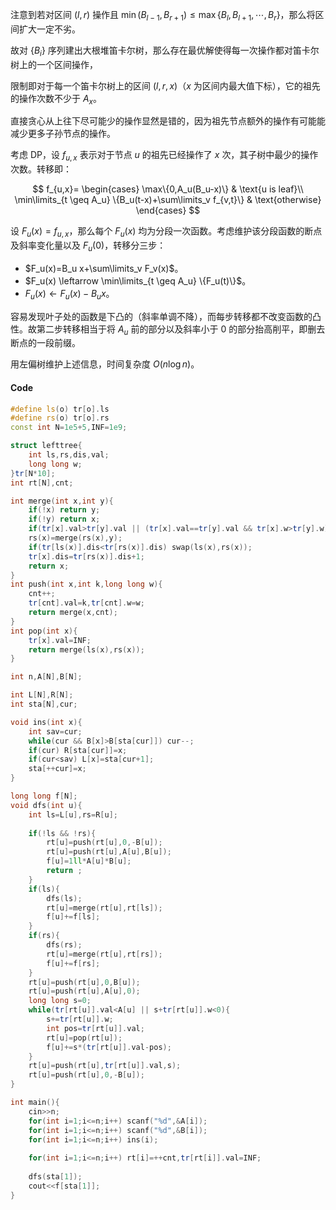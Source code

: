 注意到若对区间 $(l,r)$ 操作且 $\min(B_{l-1},B_{r+1}) \leq \max\{B_l,B_{l+1},\cdots,B_r\}$，那么将区间扩大一定不劣。

故对 $\{B_i\}$ 序列建出大根堆笛卡尔树，那么存在最优解使得每一次操作都对笛卡尔树上的一个区间操作，

限制即对于每一个笛卡尔树上的区间 $(l,r,x)$（$x$ 为区间内最大值下标），它的祖先的操作次数不少于 $A_x$。

直接贪心从上往下尽可能少的操作显然是错的，因为祖先节点额外的操作有可能能减少更多子孙节点的操作。

考虑 DP，设 $f_{u,x}$ 表示对于节点 $u$ 的祖先已经操作了 $x$ 次，其子树中最少的操作次数。转移即：

$$
f_{u,x}=
\begin{cases}
\max\{0,A_u(B_u-x)\} & \text{u is leaf}\\
\min\limits_{t \geq A_u} \{B_u(t-x)+\sum\limits_v f_{v,t}\} & \text{otherwise}
\end{cases}
$$

设 $F_u(x)=f_{u,x}$，那么每个 $F_u(x)$ 均为分段一次函数。考虑维护该分段函数的断点及斜率变化量以及 $F_u(0)$，转移分三步：

+ $F_u(x)=B_u x+\sum\limits_v F_v(x)$。
+ $F_u(x) \leftarrow \min\limits_{t \geq A_u} \{F_u(t)\}$。
+ $F_u(x) \leftarrow F_u(x)-B_u x$。

容易发现叶子处的函数是下凸的（斜率单调不降），而每步转移都不改变函数的凸性。故第二步转移相当于将 $A_u$ 前的部分以及斜率小于 $0$ 的部分抬高削平，即删去断点的一段前缀。

用左偏树维护上述信息，时间复杂度 $O(n \log n)$。

#### Code

```cpp
#define ls(o) tr[o].ls
#define rs(o) tr[o].rs
const int N=1e5+5,INF=1e9;

struct lefttree{
	int ls,rs,dis,val;
	long long w;
}tr[N*10];
int rt[N],cnt;

int merge(int x,int y){
	if(!x) return y;
	if(!y) return x;
	if(tr[x].val>tr[y].val || (tr[x].val==tr[y].val && tr[x].w>tr[y].w)) swap(x,y);
	rs(x)=merge(rs(x),y);
	if(tr[ls(x)].dis<tr[rs(x)].dis) swap(ls(x),rs(x));
	tr[x].dis=tr[rs(x)].dis+1;
	return x;
}
int push(int x,int k,long long w){
	cnt++;
	tr[cnt].val=k,tr[cnt].w=w;
	return merge(x,cnt);
}
int pop(int x){
	tr[x].val=INF;
	return merge(ls(x),rs(x));
}

int n,A[N],B[N];

int L[N],R[N];
int sta[N],cur;

void ins(int x){
	int sav=cur;
	while(cur && B[x]>B[sta[cur]]) cur--;
	if(cur) R[sta[cur]]=x;
	if(cur<sav) L[x]=sta[cur+1];
	sta[++cur]=x;
}

long long f[N];
void dfs(int u){
	int ls=L[u],rs=R[u];
	
	if(!ls && !rs){
		rt[u]=push(rt[u],0,-B[u]);
		rt[u]=push(rt[u],A[u],B[u]);
		f[u]=1ll*A[u]*B[u];
		return ;
	}
	if(ls){
		dfs(ls);
		rt[u]=merge(rt[u],rt[ls]);
		f[u]+=f[ls];
	}
	if(rs){
		dfs(rs);
		rt[u]=merge(rt[u],rt[rs]);
		f[u]+=f[rs];
	}
	rt[u]=push(rt[u],0,B[u]);
	rt[u]=push(rt[u],A[u],0);
	long long s=0;
	while(tr[rt[u]].val<A[u] || s+tr[rt[u]].w<0){
		s+=tr[rt[u]].w;
		int pos=tr[rt[u]].val;
		rt[u]=pop(rt[u]);
		f[u]+=s*(tr[rt[u]].val-pos);
	}
	rt[u]=push(rt[u],tr[rt[u]].val,s);
	rt[u]=push(rt[u],0,-B[u]);
}

int main(){
	cin>>n;
	for(int i=1;i<=n;i++) scanf("%d",&A[i]);
	for(int i=1;i<=n;i++) scanf("%d",&B[i]);
	for(int i=1;i<=n;i++) ins(i);
	
	for(int i=1;i<=n;i++) rt[i]=++cnt,tr[rt[i]].val=INF;
	
	dfs(sta[1]);
	cout<<f[sta[1]];
}
```